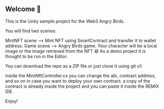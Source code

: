 <h2>Welcome 👋</h2>

This is the Unity sample project for the Web3 Angry Birds.

You will find two scenes:

MintNFT scene --> Mint NFT using SmartContract and transfer it to wallet address.
Game scene --> Angry Birds game. Your character will be a local image or the image retrieved from the NFT 😄
As a demo project it is thought to be run in the Editor.

You can download the repo as a ZIP file or just clone it using git cli <br>

inside the MintNftController.cs you can change the abi, contract address, and so on in case you want to
deploy your own contract.
a copy of the contract is already inside the project and you can paste it inside the REMIX IDE.


Enjoy!
